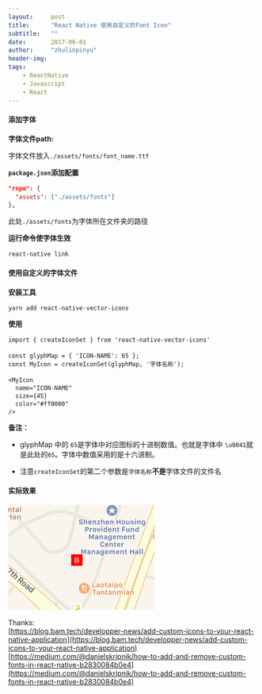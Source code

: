 ```yaml
---
layout:     post
title:      "React Native 使用自定义的Font Icon"
subtitle:   ""
date:       2017-06-01
author:     "zhulinpinyu"
header-img:
tags:
    - ReactNative
    - Javascript
    - React
---
```


#### 添加字体
**字体文件path:**

字体文件放入`./assets/fonts/font_name.ttf`

**`package.json`添加配置**

```json
"rnpm": {
  "assets": ["./assets/fonts"]
},
```

此处`./assets/fonts`为字体所在文件夹的路径

**运行命令使字体生效**

```
react-native link
```

#### 使用自定义的字体文件

**安装工具**

```
yarn add react-native-vector-icons
```

**使用**

```
import { createIconSet } from 'react-native-vector-icons'

const glyphMap = { 'ICON-NAME': 65 };
const MyIcon = createIconSet(glyphMap, '字体名称');

<MyIcon
  name="ICON-NAME"
  size={45}
  color="#ff0000"
/>
```

**备注：**

- glyphMap 中的 `65`是字体中对应图标的十进制数值。也就是字体中 `\u0041`就是此处的`65`。字体中数值采用的是十六进制。

- 注意`createIconSet`的第二个参数是`字体名称`**不是**字体文件的文件名

#### 实际效果

![Alt text](/img/in-post/17-06-01-react-native-font-icon.png)


Thanks:       
[https://blog.bam.tech/developper-news/add-custom-icons-to-your-react-native-application](https://blog.bam.tech/developper-news/add-custom-icons-to-your-react-native-application)         
[https://medium.com/@danielskripnik/how-to-add-and-remove-custom-fonts-in-react-native-b2830084b0e4](https://medium.com/@danielskripnik/how-to-add-and-remove-custom-fonts-in-react-native-b2830084b0e4)

